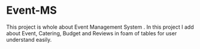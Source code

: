 # Event-MS
This project is whole about Event Management System  . In this project I add about Event, Catering, Budget and Reviews in foam of tables for user understand easily.
